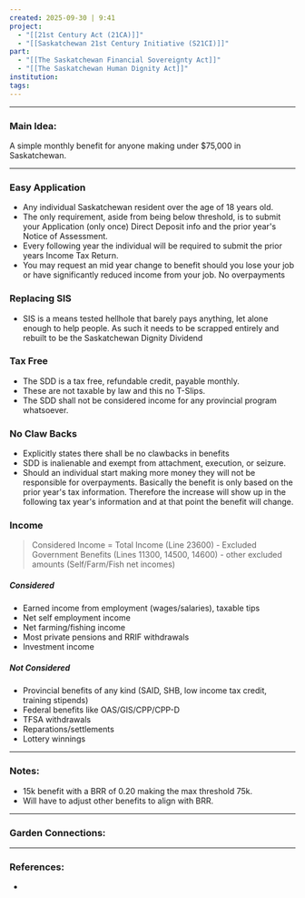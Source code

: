 ```yaml
---
created: 2025-09-30 | 9:41
project:
  - "[[21st Century Act (21CA)]]"
  - "[[Saskatchewan 21st Century Initiative (S21CI)]]"
part:
  - "[[The Saskatchewan Financial Sovereignty Act]]"
  - "[[The Saskatchewan Human Dignity Act]]"
institution:
tags:
---
```

---
### Main Idea:

A simple monthly benefit for anyone making under $75,000 in Saskatchewan.

---

### Easy Application

- Any individual Saskatchewan resident over the age of 18 years old. 
- The only requirement, aside from being below threshold, is to submit your Application (only once) Direct Deposit info and the prior year's Notice of Assessment. 
- Every following year the individual will be required to submit the prior years Income Tax Return. 
- You may request an mid year change to benefit should you lose your job or have significantly reduced income from your job. No overpayments 

### Replacing SIS

- SIS is a means tested hellhole that barely pays anything, let alone enough to help people. As such it needs to be scrapped entirely and rebuilt to be the Saskatchewan Dignity Dividend 

### Tax Free

- The SDD is a tax free, refundable credit, payable monthly. 
- These are not taxable by law and this no T-Slips. 
- The SDD shall not be considered income for any provincial program whatsoever. 

### No Claw Backs

- Explicitly states there shall be no clawbacks in benefits
- SDD is inalienable and exempt from attachment, execution, or seizure. 
- Should an individual start making more money they will not be responsible for overpayments. Basically the benefit is only based on the prior year's tax information. Therefore the increase will show up in the following tax year's information and at that point the benefit will change. 

### Income

> Considered Income = Total Income (Line 23600) - Excluded Government Benefits (Lines 11300, 14500, 14600) - other excluded amounts (Self/Farm/Fish net incomes)
 
##### Considered  
- Earned income from employment (wages/salaries), taxable tips
- Net self employment income
- Net farming/fishing income
- Most private pensions and RRIF withdrawals
- Investment income
##### Not Considered
- Provincial benefits of any kind (SAID, SHB, low income tax credit, training stipends)
- Federal benefits like OAS/GIS/CPP/CPP-D
- TFSA withdrawals
- Reparations/settlements 
- Lottery winnings 


--- 
### Notes:

- 15k benefit with a BRR of 0.20 making the max threshold 75k.
- Will have to adjust other benefits to align with BRR.



---
### Garden Connections:



--- 
### References: 

- 